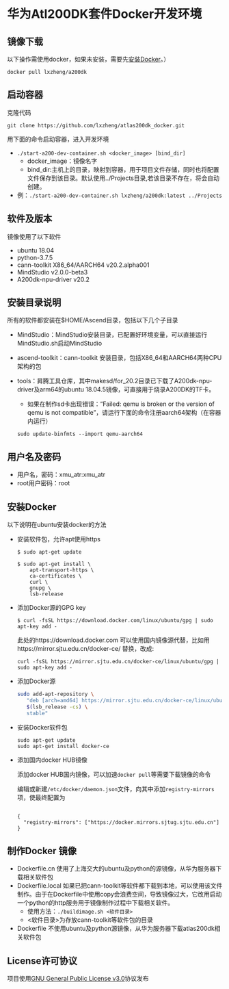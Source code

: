 # 华为Atl200DK套件Docker开发环境

## 镜像下载

以下操作需使用docker，如果未安装，需要先[安装Docker](#安装Docker)。）

```
docker pull lxzheng/a200dk
```

## 启动容器

克隆代码

```git clone https://github.com/lxzheng/atlas200dk_docker.git```

用下面的命令启动容器，进入开发环境

- `./start-a200-dev-container.sh <docker_image> [bind_dir]`
  - docker_image：镜像名字
  - bind_dir:主机上的目录，映射到容器，用于项目文件存储，同时也将配置文件保存到该目录。默认使用../Projects目录,若该目录不存在，将会自动创建。
- 例：`./start-a200-dev-container.sh lxzheng/a200dk:latest ../Projects`



## 软件及版本

镜像使用了以下软件

- ubuntu 18.04
- python-3.7.5
- cann-toolkit  X86_64/AARCH64 v20.2.alpha001
- MindStudio  v2.0.0-beta3
- A200dk-npu-driver v20.2

## 安装目录说明

所有的软件都安装在$HOME/Ascend目录，包括以下几个子目录

- MindStudio：MindStudio安装目录，已配置好环境变量，可以直接运行MindStudio.sh启动MindStudio

- ascend-toolkit：cann-toolkit 安装目录，包括X86_64和AARCH64两种CPU架构的包

- tools：昇腾工具仓库，其中makesd/for_20.2目录已下载了A200dk-npu-driver及arm64的ubuntu 18.04.5镜像，可直接用于烧录A200DK的TF卡。

  - 如果在制作sd卡出现错误：“Failed: qemu is broken or the version of qemu is not compatible”，请运行下面的命令注册aarch64架构（在容器内运行）

  ```sudo update-binfmts --import qemu-aarch64```

## 用户名及密码

* 用户名，密码：xmu_atr:xmu_atr
* root用户密码：root

## 安装Docker

以下说明在ubuntu安装docker的方法

- 安装软件包，允许apt使用https

  ```
  $ sudo apt-get update
  
  $ sudo apt-get install \
      apt-transport-https \
      ca-certificates \
      curl \
      gnupg \
      lsb-release
  ```

- 添加Docker源的GPG key

  ```
  $ curl -fsSL https://download.docker.com/linux/ubuntu/gpg | sudo apt-key add -
  ```

  此处的https://download.docker.com 可以使用国内镜像源代替，比如用https://mirror.sjtu.edu.cn/docker-ce/ 替换，改成:

  ```
  curl -fsSL https://mirror.sjtu.edu.cn/docker-ce/linux/ubuntu/gpg | sudo apt-key add -
  ```

- 添加Docker源

  ```bash
  sudo add-apt-repository \
     "deb [arch=amd64] https://mirror.sjtu.edu.cn/docker-ce/linux/ubuntu \
     $(lsb_release -cs) \
     stable"
  ```

- 安装Docker软件包

  ```
  sudo apt-get update
  sudo apt-get install docker-ce
  ```

- 添加国内docker HUB镜像

  添加docker HUB国内镜像，可以加速`docker pull`等需要下载镜像的命令

  编辑或新建`/etc/docker/daemon.json`文件，向其中添加`registry-mirrors`项，使最终配置为

  ```
  
  {
    "registry-mirrors": ["https://docker.mirrors.sjtug.sjtu.edu.cn"]
  }
  ```

  

## 制作Docker 镜像

- Dockerfile.cn 使用了上海交大的ubuntu及python的源镜像，从华为服务器下载相关软件包
- Dockerfile.local 如果已把cann-toolkit等软件都下载到本地，可以使用该文件制作。由于在Dockerfile中使用copy会浪费空间，导致镜像过大，它改用启动一个python的http服务用于镜像制作过程中下载相关软件。
  * 使用方法：`./buildimage.sh <软件目录>`
  * <软件目录>为存放cann-toolkit等软件包的目录
- Dockerfile 不使用ubuntu及python源镜像，从华为服务器下载atlas200dk相关软件包

## License许可协议

项目使用[GNU General Public License v3.0](LICENSE)协议发布


